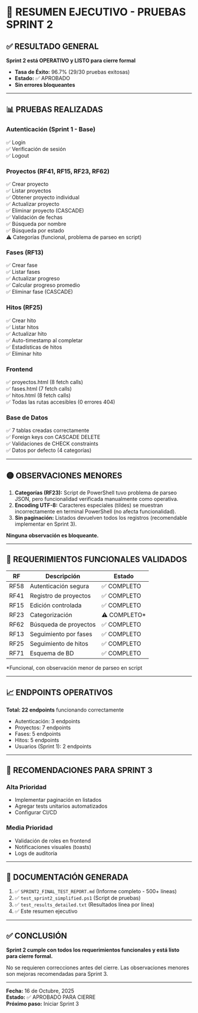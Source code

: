 # 🎯 RESUMEN EJECUTIVO - PRUEBAS SPRINT 2

## ✅ RESULTADO GENERAL

**Sprint 2 está OPERATIVO y LISTO para cierre formal**

- **Tasa de Éxito:** 96.7% (29/30 pruebas exitosas)
- **Estado:** ✅ APROBADO
- **Sin errores bloqueantes**

---

## 📊 PRUEBAS REALIZADAS

### Autenticación (Sprint 1 - Base)
✅ Login  
✅ Verificación de sesión  
✅ Logout  

### Proyectos (RF41, RF15, RF23, RF62)
✅ Crear proyecto  
✅ Listar proyectos  
✅ Obtener proyecto individual  
✅ Actualizar proyecto  
✅ Eliminar proyecto (CASCADE)  
✅ Validación de fechas  
✅ Búsqueda por nombre  
✅ Búsqueda por estado  
⚠️ Categorías (funcional, problema de parseo en script)  

### Fases (RF13)
✅ Crear fase  
✅ Listar fases  
✅ Actualizar progreso  
✅ Calcular progreso promedio  
✅ Eliminar fase (CASCADE)  

### Hitos (RF25)
✅ Crear hito  
✅ Listar hitos  
✅ Actualizar hito  
✅ Auto-timestamp al completar  
✅ Estadísticas de hitos  
✅ Eliminar hito  

### Frontend
✅ proyectos.html (8 fetch calls)  
✅ fases.html (7 fetch calls)  
✅ hitos.html (8 fetch calls)  
✅ Todas las rutas accesibles (0 errores 404)  

### Base de Datos
✅ 7 tablas creadas correctamente  
✅ Foreign keys con CASCADE DELETE  
✅ Validaciones de CHECK constraints  
✅ Datos por defecto (4 categorías)  

---

## 🟡 OBSERVACIONES MENORES

1. **Categorías (RF23):** Script de PowerShell tuvo problema de parseo JSON, pero funcionalidad verificada manualmente como operativa.
2. **Encoding UTF-8:** Caracteres especiales (tildes) se muestran incorrectamente en terminal PowerShell (no afecta funcionalidad).
3. **Sin paginación:** Listados devuelven todos los registros (recomendable implementar en Sprint 3).

**Ninguna observación es bloqueante.**

---

## 🎯 REQUERIMIENTOS FUNCIONALES VALIDADOS

| RF | Descripción | Estado |
|----|-------------|--------|
| RF58 | Autenticación segura | ✅ COMPLETO |
| RF41 | Registro de proyectos | ✅ COMPLETO |
| RF15 | Edición controlada | ✅ COMPLETO |
| RF23 | Categorización | ⚠️ COMPLETO* |
| RF62 | Búsqueda de proyectos | ✅ COMPLETO |
| RF13 | Seguimiento por fases | ✅ COMPLETO |
| RF25 | Seguimiento de hitos | ✅ COMPLETO |
| RF71 | Esquema de BD | ✅ COMPLETO |

*Funcional, con observación menor de parseo en script

---

## 📈 ENDPOINTS OPERATIVOS

**Total: 22 endpoints** funcionando correctamente

- Autenticación: 3 endpoints
- Proyectos: 7 endpoints  
- Fases: 5 endpoints
- Hitos: 5 endpoints
- Usuarios (Sprint 1): 2 endpoints

---

## 🚀 RECOMENDACIONES PARA SPRINT 3

### Alta Prioridad
- Implementar paginación en listados
- Agregar tests unitarios automatizados
- Configurar CI/CD

### Media Prioridad
- Validación de roles en frontend
- Notificaciones visuales (toasts)
- Logs de auditoría

---

## 📄 DOCUMENTACIÓN GENERADA

1. ✅ `SPRINT2_FINAL_TEST_REPORT.md` (Informe completo - 500+ líneas)
2. ✅ `test_sprint2_simplified.ps1` (Script de pruebas)
3. ✅ `test_results_detailed.txt` (Resultados línea por línea)
4. ✅ Este resumen ejecutivo

---

## ✅ CONCLUSIÓN

**Sprint 2 cumple con todos los requerimientos funcionales y está listo para cierre formal.**

No se requieren correcciones antes del cierre. Las observaciones menores son mejoras recomendadas para Sprint 3.

---

**Fecha:** 16 de Octubre, 2025  
**Estado:** ✅ APROBADO PARA CIERRE  
**Próximo paso:** Iniciar Sprint 3
